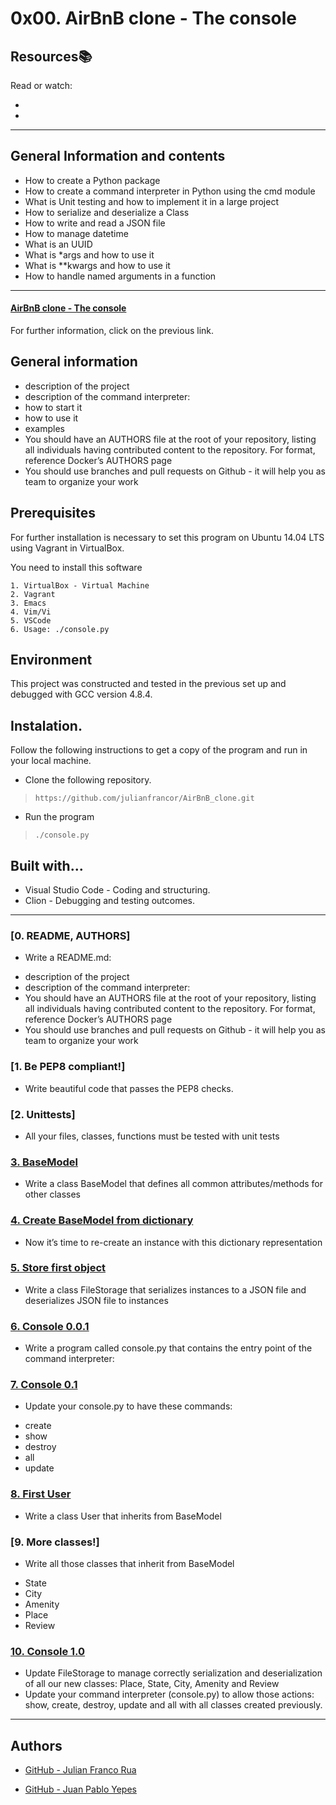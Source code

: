 # 0x00. AirBnB clone - The console

## Resources:books:
Read or watch:
* []()
* []()

---
## General Information and contents

* How to create a Python package
* How to create a command interpreter in Python using the cmd module
* What is Unit testing and how to implement it in a large project
* How to serialize and deserialize a Class
* How to write and read a JSON file
* How to manage datetime
* What is an UUID
* What is *args and how to use it
* What is **kwargs and how to use it
* How to handle named arguments in a function
---

#### [AirBnB clone - The console](https://intranet.hbtn.io/projects/263)
For further information, click on the previous link.

## General information

* description of the project
* description of the command interpreter:
* how to start it
* how to use it
* examples
* You should have an AUTHORS file at the root of your repository, listing all individuals having contributed content to the repository. For format, reference Docker’s AUTHORS page
* You should use branches and pull requests on Github - it will help you as team to organize your work

## Prerequisites

For further installation is necessary to set this program on Ubuntu 14.04 LTS using Vagrant in VirtualBox.

You need to install this software
```
1. VirtualBox - Virtual Machine
2. Vagrant
3. Emacs
4. Vim/Vi
5. VSCode
6. Usage: ./console.py
```

## Environment

This project was constructed and tested in the previous set up and debugged with GCC version 4.8.4.


## Instalation.
Follow the following instructions to get a copy of the program and run in your local machine.

- Clone the following repository.
 > `https://github.com/julianfrancor/AirBnB_clone.git`

- Run the program
 > `./console.py`



## Built with...

- Visual Studio Code - Coding and structuring.
- Clion - Debugging and testing outcomes.

---
### [0. README, AUTHORS]
* Write a README.md:
- description of the project
- description of the command interpreter:
- You should have an AUTHORS file at the root of your repository, listing all individuals having contributed content to the repository. For format, reference Docker’s AUTHORS page
- You should use branches and pull requests on Github - it will help you as team to organize your work

### [1. Be PEP8 compliant!]
* Write beautiful code that passes the PEP8 checks.

### [2. Unittests]
* All your files, classes, functions must be tested with unit tests

### [3. BaseModel](./models/base_model.py)
* Write a class BaseModel that defines all common attributes/methods for other classes

### [4. Create BaseModel from dictionary](./models/base_model.py)
* Now it’s time to re-create an instance with this dictionary representation

### [5.  Store first object](./models/engine/file_storage.py)
* Write a class FileStorage that serializes instances to a JSON file and deserializes JSON file to instances

### [6. Console 0.0.1](./console.py)
* Write a program called console.py that contains the entry point of the command interpreter:

### [7. Console 0.1](./console.py)
* Update your console.py to have these commands:
- create
- show
- destroy
- all
- update

### [8. First User](./models/user.py)
* Write a class User that inherits from BaseModel

### [9. More classes!]
* Write all those classes that inherit from BaseModel
- State
- City
- Amenity
- Place
- Review

### [10. Console 1.0](./console.py)
* Update FileStorage to manage correctly serialization and deserialization of all our new classes: Place, State, City, Amenity and Review
* Update your command interpreter (console.py) to allow those actions: show, create, destroy, update and all with all classes created previously.

---

##  Authors

- [GitHub - Julian Franco Rua](https://github.com/julianfrancor)

- [GitHub - Juan Pablo Yepes](https://github.com/PabloYepes27)
